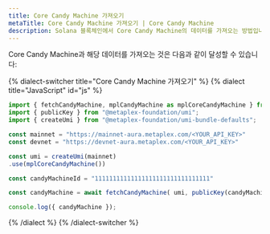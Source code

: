 ```yaml
---
title: Core Candy Machine 가져오기
metaTitle: Core Candy Machine 가져오기 | Core Candy Machine
description: Solana 블록체인에서 Core Candy Machine의 데이터를 가져오는 방법입니다.
---
```


Core Candy Machine과 해당 데이터를 가져오는 것은 다음과 같이 달성할 수 있습니다:

{% dialect-switcher title="Core Candy Machine 가져오기" %}
{% dialect title="JavaScript" id="js" %}

```ts
import { fetchCandyMachine, mplCandyMachine as mplCoreCandyMachine } from "@metaplex-foundation/mpl-core-candy-machine";
import { publicKey } from "@metaplex-foundation/umi";
import { createUmi } from "@metaplex-foundation/umi-bundle-defaults";

const mainnet = "https://mainnet-aura.metaplex.com/<YOUR_API_KEY>"
const devnet = "https://devnet-aura.metaplex.com/<YOUR_API_KEY>"

const umi = createUmi(mainnet)
.use(mplCoreCandyMachine())

const candyMachineId = "11111111111111111111111111111111"

const candyMachine = await fetchCandyMachine( umi, publicKey(candyMachineId));

console.log({ candyMachine });
```

{% /dialect %}
{% /dialect-switcher %}